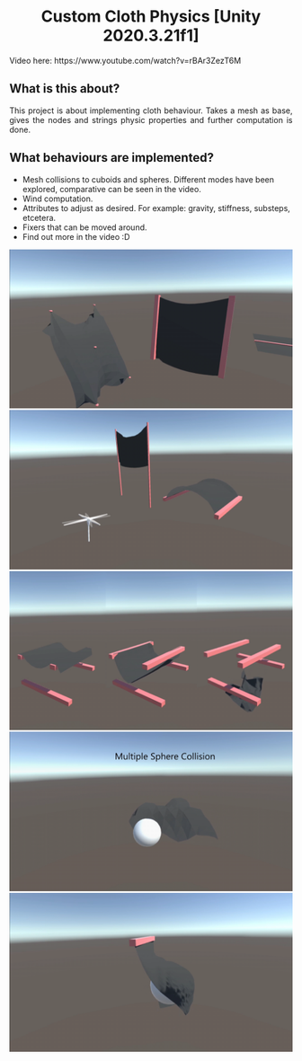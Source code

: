 <h1 align="center">Custom Cloth Physics [Unity 2020.3.21f1]</h1>
<p>Video here: https://www.youtube.com/watch?v=rBAr3ZezT6M</p>

<h2>What is this about?</h2>
<p align="justify">This project is about implementing cloth behaviour. Takes a mesh as base, gives the nodes and strings physic properties and further computation is done.</p>

<h2>What behaviours are implemented?</h2>
<ul>
  <li>Mesh collisions to cuboids and spheres. Different modes have been explored, comparative can be seen in the video.</li>
  <li>Wind computation.</li>
  <li>Attributes to adjust as desired. For example: gravity, stiffness, substeps, etcetera.</li>
  <li>Fixers that can be moved around.</li>
  <li>Find out more in the video :D</li>
</ul>

<p align="center">
  <img src="Assets/GitImages/Demo1.png">
  <img src="Assets/GitImages/Demo2.png">
  <img src="Assets/GitImages/Demo3.png">
  <img src="Assets/GitImages/Demo4.png">
  <img src="Assets/GitImages/Demo5.png">
</p>
